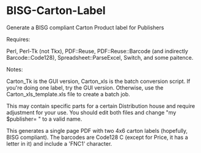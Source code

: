 # BISG-Carton-Label
Generate a BISG compliant Carton Product label for Publishers

Requires: 

 Perl, Perl-Tk (not Tkx), PDF::Reuse, PDF::Reuse::Barcode (and indirectly Barcode::Code128), Spreadsheet::ParseExcel, Switch, and some paitence.
 
Notes:

   Carton_Tk is the GUI version, Carton_xls is the batch conversion script.  If you're doing one label, try the GUI version.  Otherwise, use the Carton_xls_template.xls file to create a batch job.
   
This may contain specific parts for a certain Distribution house and require adjustment for your use.  You should edit both files and change "my $publisher= " to a valid name.
 
This generates a single page PDF with two 4x6 carton labels (hopefully, BISG compliant).  The barcodes are Code128 C (except for Price, it has a letter in it) and include a 'FNC1' character.
